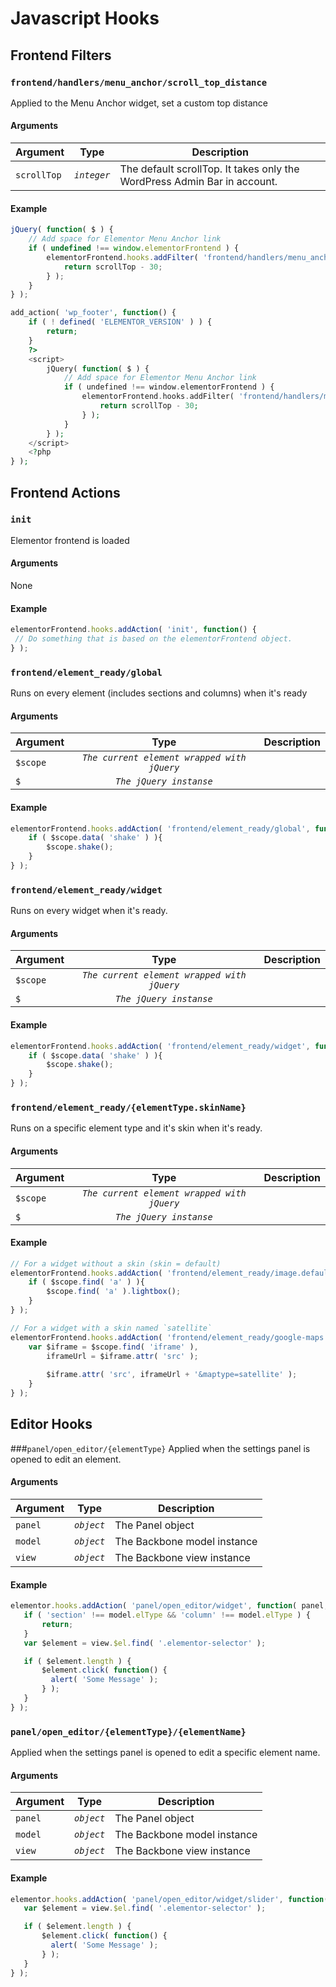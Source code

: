 # Javascript Hooks

## Frontend Filters

### `frontend/handlers/menu_anchor/scroll_top_distance`
Applied to the Menu Anchor widget, set a custom top distance 

#### Arguments

Argument     | Type        | Description
------------ | :---------: | ---------------------------------------------
`scrollTop`  | *`integer`* | The default scrollTop. It takes only the WordPress Admin Bar in account.
 
#### Example

```javascript
jQuery( function( $ ) {
	// Add space for Elementor Menu Anchor link
	if ( undefined !== window.elementorFrontend ) {
		elementorFrontend.hooks.addFilter( 'frontend/handlers/menu_anchor/scroll_top_distance', function( scrollTop ) {
			return scrollTop - 30;
		} );
	}
} );
```

```php
add_action( 'wp_footer', function() {
	if ( ! defined( 'ELEMENTOR_VERSION' ) ) {
		return;
	}
	?>
	<script>
		jQuery( function( $ ) {
			// Add space for Elementor Menu Anchor link
			if ( undefined !== window.elementorFrontend ) {
				elementorFrontend.hooks.addFilter( 'frontend/handlers/menu_anchor/scroll_top_distance', function( scrollTop ) {
					return scrollTop - 30;
				} );
			}
		} );
	</script>
	<?php
} );
```

## Frontend Actions

### `init`
Elementor frontend is loaded

#### Arguments
None
 
#### Example

 ```javascript
elementorFrontend.hooks.addAction( 'init', function() {
  // Do something that is based on the elementorFrontend object.
} );
 ```
 
### `frontend/element_ready/global`
Runs on every element (includes sections and columns) when it's ready
 
#### Arguments

Argument    | Type                                        | Description
----------- | :------:                                    | ---------------------------------------------
`$scope`    | *`The current element wrapped with jQuery`* |
`$`         | *`The jQuery instanse`*                     |
 
 #### Example
 
```javascript
elementorFrontend.hooks.addAction( 'frontend/element_ready/global', function( $scope ) {
	if ( $scope.data( 'shake' ) ){
		$scope.shake();
	}
} );
```

### `frontend/element_ready/widget`
Runs on every widget when it's ready.
 
#### Arguments

Argument    | Type                                        | Description
----------- | :------:                                    | ---------------------------------------------
`$scope`    | *`The current element wrapped with jQuery`* |
`$`         | *`The jQuery instanse`*                     |
 
 #### Example
 
```javascript
elementorFrontend.hooks.addAction( 'frontend/element_ready/widget', function( $scope ) {
	if ( $scope.data( 'shake' ) ){
		$scope.shake();
	}
} );
```

### `frontend/element_ready/{elementType.skinName}`
Runs on a specific element type and it's skin when it's ready.
 
#### Arguments

Argument    | Type                                        | Description
----------- | :------:                                    | ---------------------------------------------
`$scope`    | *`The current element wrapped with jQuery`* |
`$`         | *`The jQuery instanse`*                     |
 
 #### Example
 
```javascript
// For a widget without a skin (skin = default)
elementorFrontend.hooks.addAction( 'frontend/element_ready/image.default', function( $scope ) {
	if ( $scope.find( 'a' ) ){
		$scope.find( 'a' ).lightbox();
	}
} );

// For a widget with a skin named `satellite`
elementorFrontend.hooks.addAction( 'frontend/element_ready/google-maps.satellite', function( $scope ) {
	var $iframe = $scope.find( 'iframe' ),
		iframeUrl = $iframe.attr( 'src' );
		
		$iframe.attr( 'src', iframeUrl + '&maptype=satellite' );
	}
} );
```

## Editor Hooks

###`panel/open_editor/{elementType}`
Applied when the settings panel is opened to edit an element.

#### Arguments

Argument     | Type       | Description
------------ | :------:   | ----------------------
`panel`      | *`object`* | The Panel object
`model`      | *`object`* | The Backbone model instance
`view`       | *`object`* | The Backbone view instance
 
#### Example

 ```javascript
 elementor.hooks.addAction( 'panel/open_editor/widget', function( panel, model, view ) {
 	if ( 'section' !== model.elType && 'column' !== model.elType ) {
 		return;
 	}
	var $element = view.$el.find( '.elementor-selector' );

	if ( $element.length ) {
		$element.click( function() {
		  alert( 'Some Message' );
		} );
	}
 } );
```

### `panel/open_editor/{elementType}/{elementName}`
Applied when the settings panel is opened to edit a specific element name.

#### Arguments

Argument     | Type       | Description
------------ | :------:   | ----------------------
`panel`      | *`object`* | The Panel object
`model`      | *`object`* | The Backbone model instance
`view`       | *`object`* | The Backbone view instance
 
#### Example

 ```javascript
elementor.hooks.addAction( 'panel/open_editor/widget/slider', function( panel, model, view ) {
	var $element = view.$el.find( '.elementor-selector' );

	if ( $element.length ) {
		$element.click( function() {
		  alert( 'Some Message' );
		} );
	}
} );
```